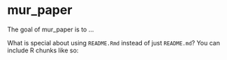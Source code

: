 
<!-- README.md is generated from README.Rmd. Please edit that file -->

# mur_paper

<!-- badges: start -->
<!-- badges: end -->

The goal of mur_paper is to …

What is special about using `README.Rmd` instead of just `README.md`?
You can include R chunks like so:
